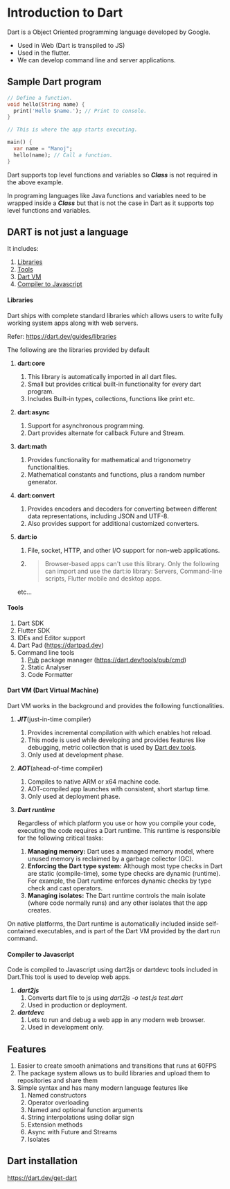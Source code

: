 # Introduction to Dart

Dart is a Object Oriented programming language developed by Google.
* Used in Web (Dart is transpiled to JS)
* Used in the flutter.
* We can develop command line and server applications.


## Sample Dart program 

``` dart
// Define a function.
void hello(String name) {
  print('Hello $name.'); // Print to console.
}

// This is where the app starts executing.

main() {
  var name = "Manoj";
  hello(name); // Call a function.
}

```

Dart supports top level functions and variables so ***Class*** is not required in the above example.

In programing languages like Java functions and variables need to be wrapped inside a ***Class*** but that is not the case in Dart as it supports top level functions and variables.

## DART is not just a language
It includes:
1. [Libraries](#libraries)
2. [Tools](#tools)
3. [Dart VM](#dart-vm-dart-virtual-machine)
4. [Compiler to Javascript](#compiler-to-javascript)


#### Libraries
Dart ships with complete standard libraries which allows users to write fully working system apps along with web servers.

Refer: https://dart.dev/guides/libraries

The following are the libraries provided by default
1. **dart:core**
   1. This library is automatically imported in all dart files.
   2. Small but provides critical built-in functionality for every dart program.
   3. Includes Built-in types, collections, functions like print etc.
2. **dart:async**
   1. Support for asynchronous programming.
   2. Dart provides alternate for callback Future and Stream.
3. **dart:math**
   1. Provides functionality for mathematical and trigonometry functionalities.
   2. Mathematical constants and functions, plus a random number generator.
4. **dart:convert**
   1. Provides encoders and decoders for converting between different data representations, including JSON and UTF-8.
   2. Also provides support for additional customized converters.
5. **dart:io**
   1. File, socket, HTTP, and other I/O support for non-web applications.
   2. > Browser-based apps can't use this library. Only the following can import and use the dart:io library: Servers, Command-line scripts, Flutter mobile and desktop apps.

   etc...

#### Tools
1. Dart SDK
2. Flutter SDK
3. IDEs and Editor support
4. Dart Pad (https://dartpad.dev)
5. Command line tools
   1. [Pub](https://pub.dev/) package manager (https://dart.dev/tools/pub/cmd)
   2. Static Analyser
   3. Code Formatter


#### Dart VM (Dart Virtual Machine)
Dart VM works in the background and provides the following functionalities.
1. ***JIT***(just-in-time compiler)
   1. Provides incremental compilation with which enables hot reload.
   2. This mode is used while developing and provides features like debugging, metric collection that is used by [Dart dev tools](https://dart.dev/tools/dart-devtools).
   3. Only used at development phase.
2. ***AOT***(ahead-of-time compiler)
   1. Compiles to native ARM or x64 machine code.
   2. AOT-compiled app launches with consistent, short startup time.
   3. Only used at deployment phase.
3. ***Dart runtime***
   
   Regardless of which platform you use or how you compile your code, executing the code requires a Dart runtime. This runtime is responsible for the following critical tasks:

   1. **Managing memory:** Dart uses a managed memory model, where unused memory is reclaimed by a garbage collector (GC).
   2. **Enforcing the Dart type system:** Although most type checks in Dart are static (compile-time), some type checks are dynamic (runtime). For example, the Dart runtime enforces dynamic checks by type check and cast operators.
   3. **Managing isolates:** The Dart runtime controls the main isolate (where code normally runs) and any other isolates that the app creates.

On native platforms, the Dart runtime is automatically included inside self-contained executables, and is part of the Dart VM provided by the dart run command.



#### Compiler to Javascript
Code is compiled to Javascript using dart2js or dartdevc tools included in Dart.This tool is used to develop web apps.
1. ***dart2js*** 
   1. Converts dart file to js using *dart2js -o test.js test.dart* 
   2. Used in production or deployment.
2. ***dartdevc***
   1. Lets to run and debug a web app in any modern web browser.
   2. Used in development only.


## Features
1. Easier to create smooth animations and transitions that runs at 60FPS
2. The package system allows us to build libraries and upload them to repositories and share them
3. Simple syntax and has many modern language features like
   1.  Named constructors
   2.  Operator overloading
   3.  Named and optional function arguments
   4.  String interpolations using dollar sign
   5.  Extension methods
   6.  Async with Future and Streams
   7.  Isolates

## Dart installation
https://dart.dev/get-dart